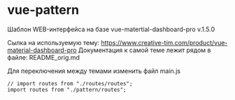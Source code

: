 # vue-pattern

Шаблон WEB-интерфейса на базе vue-matertial-dashboard-pro v.1.5.0

Сылка на используемую тему: https://www.creative-tim.com/product/vue-material-dashboard-pro
Документация к самой теме лежит рядом в файле: README_orig.md

Для переключения между темами изменить файл main.js

```
// import routes from "./routes/routes";
import routes from "./pattern/routes";
```
